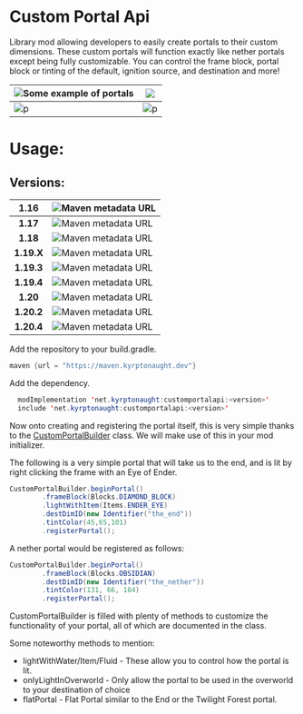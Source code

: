 # Custom Portal Api
Library mod allowing developers to easily create portals to their custom dimensions. These custom portals will function exactly like nether portals except being fully customizable. You can control the frame block, portal block or tinting of the default, ignition source, and destination and more!

|![Some example of portals](https://raw.githubusercontent.com/kyrptonaught/customportalapi/main/images/2020-10-05_04.02.08.png)| ![](https://raw.githubusercontent.com/kyrptonaught/customportalapi/main/images/2020-11-11_15.01.14.png) |
|----------------------------|--|
|     ![p](https://raw.githubusercontent.com/kyrptonaught/customportalapi/main/images/2020-11-15_17.06.44.png)                       |![p](https://raw.githubusercontent.com/kyrptonaught/customportalapi/main/images/2020-11-15_17.07.38.png)  |

# Usage: 
## Versions: 
|  **1.16**  | ![Maven metadata URL](https://img.shields.io/maven-metadata/v?metadataUrl=https%3A%2F%2Fs3.us-east-2.amazonaws.com%2Fmaven.kyrptonaught.dev%2Fnet%2Fkyrptonaught%2Fcustomportalapi%2Fmaven-metadata.xml&style=for-the-badge&versionSuffix=1.16)    |
|:----------:|:---------------------------------------------------------------------------------------------------------------------------------------------------------------------------------------------------------------------------------------------------|
|  **1.17**  | ![Maven metadata URL](https://img.shields.io/maven-metadata/v?metadataUrl=https%3A%2F%2Fs3.us-east-2.amazonaws.com%2Fmaven.kyrptonaught.dev%2Fnet%2Fkyrptonaught%2Fcustomportalapi%2Fmaven-metadata.xml&style=for-the-badge&versionSuffix=1.17)    |
|  **1.18**  | ![Maven metadata URL](https://img.shields.io/maven-metadata/v?metadataUrl=https%3A%2F%2Fs3.us-east-2.amazonaws.com%2Fmaven.kyrptonaught.dev%2Fnet%2Fkyrptonaught%2Fcustomportalapi%2Fmaven-metadata.xml&style=for-the-badge&versionSuffix=-1.18)   |
| **1.19.X** | ![Maven metadata URL](https://img.shields.io/maven-metadata/v?metadataUrl=https%3A%2F%2Fs3.us-east-2.amazonaws.com%2Fmaven.kyrptonaught.dev%2Fnet%2Fkyrptonaught%2Fcustomportalapi%2Fmaven-metadata.xml&style=for-the-badge&versionSuffix=-1.19.X) |
| **1.19.3** | ![Maven metadata URL](https://img.shields.io/maven-metadata/v?metadataUrl=https%3A%2F%2Fs3.us-east-2.amazonaws.com%2Fmaven.kyrptonaught.dev%2Fnet%2Fkyrptonaught%2Fcustomportalapi%2Fmaven-metadata.xml&style=for-the-badge&versionSuffix=-1.19.3) |
| **1.19.4** | ![Maven metadata URL](https://img.shields.io/maven-metadata/v?metadataUrl=https%3A%2F%2Fs3.us-east-2.amazonaws.com%2Fmaven.kyrptonaught.dev%2Fnet%2Fkyrptonaught%2Fcustomportalapi%2Fmaven-metadata.xml&style=for-the-badge&versionSuffix=-1.19.4) |
|  **1.20**  | ![Maven metadata URL](https://img.shields.io/maven-metadata/v?metadataUrl=https%3A%2F%2Fs3.us-east-2.amazonaws.com%2Fmaven.kyrptonaught.dev%2Fnet%2Fkyrptonaught%2Fcustomportalapi%2Fmaven-metadata.xml&style=for-the-badge&versionSuffix=-1.20)   |
| **1.20.2** | ![Maven metadata URL](https://img.shields.io/maven-metadata/v?metadataUrl=https%3A%2F%2Fs3.us-east-2.amazonaws.com%2Fmaven.kyrptonaught.dev%2Fnet%2Fkyrptonaught%2Fcustomportalapi%2Fmaven-metadata.xml&style=for-the-badge&versionSuffix=-1.20.2) |
| **1.20.4** | ![Maven metadata URL](https://img.shields.io/maven-metadata/v?metadataUrl=https%3A%2F%2Fs3.us-east-2.amazonaws.com%2Fmaven.kyrptonaught.dev%2Fnet%2Fkyrptonaught%2Fcustomportalapi%2Fmaven-metadata.xml&style=for-the-badge&versionSuffix=-1.20.4) |

Add the repository to your build.gradle.
```java
maven {url = "https://maven.kyrptonaught.dev"}
  ```
Add the dependency. 
```java
  modImplementation 'net.kyrptonaught:customportalapi:<version>'
  include 'net.kyrptonaught:customportalapi:<version>'
  ```

Now onto creating and registering the portal itself, this is very simple thanks to the [CustomPortalBuilder](https://github.com/kyrptonaught/customportalapi/blob/1.17/src/main/java/net/kyrptonaught/customportalapi/api/CustomPortalBuilder.java) class. We will make use of this in your mod initializer.

The following is a very simple portal that will take us to the end, and is lit by right clicking the frame with an Eye of Ender.
```java
CustomPortalBuilder.beginPortal()  
        .frameBlock(Blocks.DIAMOND_BLOCK)  
        .lightWithItem(Items.ENDER_EYE)  
        .destDimID(new Identifier("the_end"))  
        .tintColor(45,65,101)  
        .registerPortal();
  ```

A nether portal would be registered as follows: 
```java
CustomPortalBuilder.beginPortal()  
        .frameBlock(Blocks.OBSIDIAN)  
        .destDimID(new Identifier("the_nether"))  
        .tintColor(131, 66, 184)  
        .registerPortal();
  ```

CustomPortalBuilder is filled with plenty of methods to customize the functionality of your portal, all of which are documented in the class.

Some noteworthy methods to mention:

 - lightWithWater/Item/Fluid - These allow you to control how the portal is lit. 
 - onlyLightInOverworld - Only allow the portal to be used in the overworld to your destination of choice
 - flatPortal - Flat Portal similar to the End or the Twilight Forest portal.
